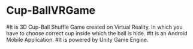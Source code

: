 # Cup-BallVRGame

#It is 3D Cup-Ball Shuffle Game created on Virtual Reality. In which you have to choose correct cup inside which the ball is hide. 
#It is an Android Mobile Application.
#It is powered by Unity Game Engine.